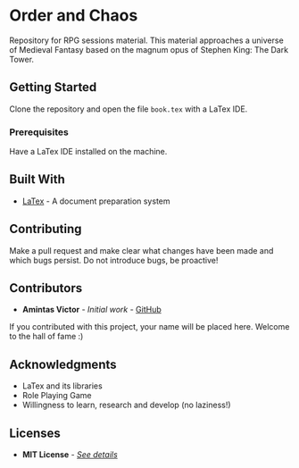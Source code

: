 # Order and Chaos
Repository for RPG sessions material. This material approaches a universe of Medieval Fantasy based on the magnum opus of Stephen King: The Dark Tower.

## Getting Started
Clone the repository and open the file ```book.tex``` with a LaTex IDE.

### Prerequisites
Have a LaTex IDE installed on the machine. 

## Built With
* [LaTex](https://www.latex-project.org/) - A document preparation system

## Contributing
Make a pull request and make clear what changes have been made and which bugs persist. Do not introduce bugs, be proactive!

## Contributors
* **Amintas Victor** - *Initial work* - [GitHub](https://github.com/amintasvrp)

 If you contributed with this project, your name will be placed here. Welcome to the hall of fame :)

## Acknowledgments
* LaTex and its libraries
* Role Playing Game
* Willingness to learn, research and develop (no laziness!)

## Licenses
* **MIT License** - [*See details*](./LICENSE.txt)
